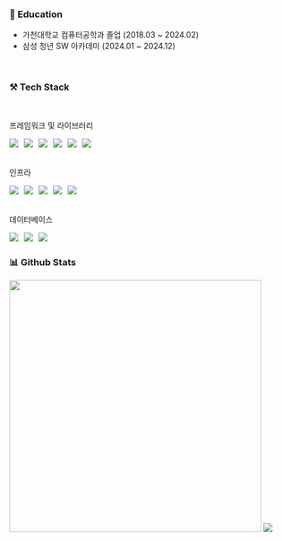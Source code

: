 ### :book: Education
<ul>
     <li>가천대학교 컴퓨터공학과 졸업 (2018.03 ~ 2024.02)</li>
     <li>삼성 청년 SW 아카데미 (2024.01 ~ 2024.12)</li>
</ul>

<br>

### ⚒️ Tech Stack
<br>

프레임워크 및 라이브러리

<div> <span style="margin-right: 6px;"><img src="https://img.shields.io/badge/Spring Boot-6DB33F?style=flat-square&logo=springboot&logoColor=white"/></span> <span style="margin-right: 6px;"><img src="https://img.shields.io/badge/Spring Security-6DB33F?style=flat-square&logo=springsecurity&logoColor=white"/></span> <span style="margin-right: 6px;"><img src="https://img.shields.io/badge/JPA-007396?style=flat-square&logo=hibernate&logoColor=white"/></span> <span style="margin-right: 6px;"><img src="https://img.shields.io/badge/QueryDSL-007396?style=flat-square&logo=querydsl&logoColor=white"/></span> <span style="margin-right: 6px;"><img src="https://img.shields.io/badge/MyBatis-B31B1B?style=flat-square&logo=mybatis&logoColor=white"/></span> <span style="margin-right: 6px;"><img src="https://img.shields.io/badge/JavaScript-%23323330.svg?style=flat-square&logo=javascript&logoColor=%23F7DF1E"/></span> </div>
<br>

인프라

<div> <span style="margin-right: 6px;"><img src="https://img.shields.io/badge/Nginx-%23009639.svg?style=flat-square&logo=nginx&logoColor=white"/></span> <span style="margin-right: 6px;"><img src="https://img.shields.io/badge/AWS-232F3E?style=flat-square&logo=amazonaws&logoColor=white"/></span> <span style="margin-right: 6px;"><img src="https://img.shields.io/badge/GitHub Actions-2088FF?style=flat-square&logo=githubactions&logoColor=white"/></span> <span style="margin-right: 6px;"><img src="https://img.shields.io/badge/Jenkins-%232C5263?style=flat-square&logo=jenkins&logoColor=white"/></span> <span style="margin-right: 6px;"><img src="https://img.shields.io/badge/Docker-%230db7ed?style=flat-square&logo=docker&logoColor=white"/></span> </div>

<br>

데이터베이스

<div> <span style="margin-right: 6px;"><img src="https://img.shields.io/badge/MySQL-4479A1.svg?style=flat-square&logo=mysql&logoColor=white"/></span> <span style="margin-right: 6px;"><img src="https://img.shields.io/badge/Redis-DC382D?style=flat-square&logo=redis&logoColor=white"/></span> <span style="margin-right: 6px;"><img src="https://img.shields.io/badge/Oracle-F80000?style=flat-square&logo=oracle&logoColor=white"/></span> </div>


### 📊 Github Stats
<div align="left">
        <img src="https://github-readme-stats.vercel.app/api?username=hyeon8571&show_icons=true&theme=radical" width="450">
        <img src="https://github-readme-stats.vercel.app/api/top-langs/?username=hyeon8571&layout=compact&theme=tokyonight">
</div>

<!--
<br>

### 🐳 Algorithm
<img src="http://mazassumnida.wtf/api/v2/generate_badge?boj=zx8571" width="350">
-->

